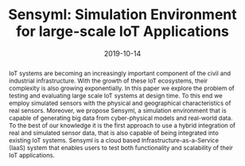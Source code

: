 ---
abstract: IoT systems are becoming an increasingly important component of the civil
  and industrial infrastructure. With the growth of these IoT ecosystems, their complexity
  is also growing exponentially. In this paper we explore the problem of testing and
  evaluating large scale IoT systems at design time. To this end we employ simulated
  sensors with the physical and geographical characteristics of real sensors. Moreover,
  we propose Sensyml, a simulation environment that is capable of generating big data
  from cyber-physical models and real-world data. To the best of our knowledge it
  is the first approach to use a hybrid integration of real and simulated sensor data,
  that is also capable of being integrated into existing IoT systems. Sensyml is a
  cloud based Infrastructure-as-a-Service (IaaS) system that enables users to test
  both functionality and scalability of their IoT applications.
authors:
- Haris Isakovic
- Radu Grosu
- Bernhard Wally
- Thomas Rausch
- Schahram Dustdar
- Gertrude Kappel
- Denise Ratasich
- Vanja Bisanovic
date: '2019-10-14'
featured: false
links:
- name: Publik
  url: https://publik.tuwien.ac.at/showentry.php?ID=284276&lang=2
publication: 'Vortrag: 45th Annual Conference of the IEEE Industrial Electronics Society
  (IECON 2019), Lisbon, Portugal, Portugal; 14.10.2019 - 18.10.2019; in: "IECON 2019
  - 45th Annual Conference of the IEEE Industrial Electronics Society", IEEE Xplore,
  (2019), ISBN: 978-1-7281-4878-6; S. 3024 - 3030'
publication_types:
- '1'
publishDate: '2019-10-14'
title: 'Sensyml: Simulation Environment for large-scale IoT Applications'
url_pdf: https://publik.tuwien.ac.at/files/publik_284276.pdf
---